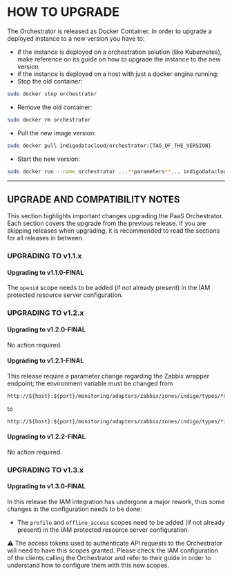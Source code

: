 # HOW TO UPGRADE

The Orchestrator is released as Docker Container. In order to upgrade a deployed instance to a new version you have to:
 * if the instance is deployed on a orchestration solution (like Kubernetes), make reference on its guide on how to upgrade the instance to the new version
 * if the instance is deployed on a host with just a docker engine running:
  * Stop the old container:
  ```bash
  sudo docker stop orchestrator
  ```
  * Remove the old container:
  ```bash
  sudo docker rm orchestrator
  ```
  * Pull the new image version:
  ```bash
  sudo docker pull indigodatacloud/orchestrator:{TAG_OF_THE_VERSION}
  ```
  * Start the new version:
  ```bash
  sudo docker run --name orchestrator ...**parameters**... indigodatacloud/orchestrator:{TAG_OF_THE_VERSION}
  ```

---

## UPGRADE AND COMPATIBILITY NOTES
This section highlights important changes upgrading the PaaS Orchestrator. Each section covers the upgrade from the previous release. If you are skipping releases when upgrading, it is recommended to read the sections for all releases in between.

### UPGRADING TO v1.1.x
#### Upgrading to v1.1.0-FINAL
The `openid` scope needs to be added (if not already present) in the IAM protected resource server configuration.
### UPGRADING TO v1.2.x
#### Upgrading to v1.2.0-FINAL
No action required.
#### Upgrading to v1.2.1-FINAL
This release require a parameter change regarding the Zabbix wrapper endpoint; the environment variable must be changed from
```
http://${host}:${port}/monitoring/adapters/zabbix/zones/indigo/types/*service*/groups/Cloud_Providers/hosts/
```
to
```
http://${host}:${port}/monitoring/adapters/zabbix/zones/indigo/types/*infrastructure*/groups/Cloud_Providers/hosts/
```
#### Upgrading to v1.2.2-FINAL
No action required.
### UPGRADING TO v1.3.x
#### Upgrading to v1.3.0-FINAL
In this release the IAM integration has undergone a major rework, thus some changes in the configuration needs to be done:
 * The `profile` and `offline_access` scopes need to be added (if not already present) in the IAM protected resource server configuration.  
 
 :warning: The access tokens used to authenticate API requests to the Orchestrator will need to have this scopes granted. Please check the IAM configuration of the clients calling the Orchestrator and refer to their guide in order to understand how to configure them with this new scopes.


